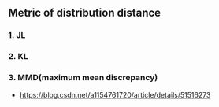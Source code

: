 ## Metric of distribution distance
### 1. JL
### 2. KL
### 3. MMD(maximum mean discrepancy)
* https://blog.csdn.net/a1154761720/article/details/51516273

